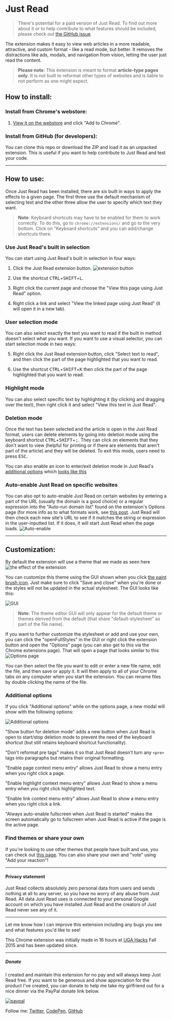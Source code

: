 Just Read
=========

> There's potential for a paid version of Just Read. To find out more about it or to help contribute to what features should be included, please check out [the GitHub issue](https://github.com/ZachSaucier/Just-Read/issues/20).

 The extension makes it easy to view web articles in a more readable, attractive, and custom format - like a read mode, but better. It removes the distractions like ads, modals, and navigation from vision, letting the user just read the content.


> **Please note**: This extension is meant to format **article-type pages only**. It is not built to reformat other types of websites and is liable to not perform as one might expect. 

## How to install:

### Install from Chrome's webstore:
1. [View it on the webstore](https://chrome.google.com/webstore/detail/just-read/dgmanlpmmkibanfdgjocnabmcaclkmod) and click "Add to Chrome".

<!-- ### Install from Firefox's webstore:
1. [View it on the webstore](https://addons.mozilla.org/en-US/firefox/addon/just-read-ext/) and click "Add to Firefox". -->

### Install from GitHub (for developers):

You can clone this repo or download the ZIP and load it as an unpacked extension. This is useful if you want to help contribute to Just Read and test your code. 

___

## How to use: 

Once Just Read has been installed, there are six built in ways to apply the effects to a given page. The first three use the default mechanism of selecting text and the other three allow the user to specify which text they want.

> **Note**: Keyboard shortcuts may have to be enabled for them to work correctly. To do this, go to `chrome://extensions/` and go to the very bottom. Click on "Keyboard shortcuts" and you can add/change shortcuts there.

### Use Just Read's built in selection

You can start using Just Read's built in selection in four ways:

1. Click the Just Read extension button. 
![extension button](http://i.imgur.com/aCOIuVV.png)

2. Use the shortcut <kbd>CTRL</kbd>+<kbd>SHIFT</kbd>+<kbd>L</kbd>.

3. Right click the current page and choose the "View this page using Just Read" option.

4. Right click a link and select "View the linked page using Just Read" (it will open it in a new tab).

### User selection mode

You can also select exactly the text you want to read if the built in method doesn't select what you want. If you want to use a visual selector, you can start selection mode in two ways:

5. Right click the Just Read extension button, click "Select text to read", and then click the part of the page highlighted that you want to read.

6. Use the shortcut <kbd>CTRL</kbd>+<kbd>SHIFT</kbd>+<kbd>K</kbd> then click the part of the page highlighted that you want to read.

### Highlight mode

You can also select specific text by highlighting it (by clicking and dragging over the text), then right click it and select "View this text in Just Read".

### Deletion mode

Once the text has been selected and the article is open in the Just Read format, users can delete elements by going into deletion mode using the keyboard shortcut <kbd>CTRL</kbd>+<kbd>SHIFT</kbd>+<kbd>;</kbd>. They can click on elements that they don't want to view (helpful for printing or if there are elements that aren't part of the article) and they will be deleted. To exit this mode, users need to press <kbd>ESC</kbd>. 

You can also enable an icon to enter/exit deletion mode in Just Read's [additional options](https://github.com/ZachSaucier/Just-Read#additional-options) which [looks like this](http://i.imgur.com/87Z8QXX.png)

### Auto-enable Just Read on specific websites

You can also opt to auto-enable Just Read on certain websites by entering a part of the URL (usually the domain is a good choice) or a regular expression into the "Auto-run domain list" found on the extension's Options page (for more info as to what formats work, see [this post](https://github.com/ZachSaucier/Just-Read/issues/15#issuecomment-262255204). Just Read will then check each new site's URL to see if it matches the string or expression in the user-inputted list. If it does, it will start Just Read when the page loads.
![Auto-enable](http://i.imgur.com/CVfW4Zc.png)

___

## Customization:

By default the extension will use a theme that we made as seen here 
![the effect of the extension](http://i.imgur.com/gNEpBfG.png)

You can customize this theme using the GUI shown when you click [the paint brush icon](http://i.imgur.com/XW03mZW.png). Just make sure to click "Save and close" when you're done or the styles will not be updated in the actual stylesheet. The GUI looks like this:

![GUI](http://i.imgur.com/0AJXOFp.png)

> **Note**: The theme editor GUI will only appear for the default theme or themes derived from the default (that share "default-stylesheet" as part of the file name).

If you want to further customize the stylesheet or add and use your own, you can click the "openFullStyles" in the GUI or right click the extension button and open the "Options" page (you can also get to this via the Chrome extensions page). That will open a page that looks similar to this 
![Options page](http://i.imgur.com/xXoUpEr.png)

You can then select the file you want to edit or enter a new file name, edit the file, and then save or apply it. It will then apply to all of your Chrome tabs on any computer when you start the extension. You can rename files by double clicking the name of the file.

### Additional options

If you click "Additional options" while on the options page, a new modal will show with the following options:

![Additional options](http://i.imgur.com/C9Fg7hI.png)

"Show button for deletion mode" adds a new button when Just Read is open to start/stop deletion mode to prevent the need of the keyboard shortcut (but still retains keyboard shortcut functionality).

"Don't reformat pre tags" makes it so that Just Read doesn't turn any `<pre>` tags into paragraphs but retains their original formatting.

"Enable page context menu entry" allows Just Read to show a menu entry when you right click a page.

"Enable highlight context menu entry" allows Just Read to show a menu entry when you right click highlighted text.

"Enable link context menu entry" allows Just Read to show a menu entry when you right click a link.

"Always auto-enable fullscreen when Just Read is started" makes the screen automatically go to fullscreen when Just Read is active if the page is the active page. 

### Find themes or share your own

If you're looking to use other themes that people have built and use, you can check out [this page](https://github.com/ZachSaucier/Just-Read/issues/4). You can also share your own and "vote" using "Add your reaction"!

___

#### Privacy statement

Just Read collects absolutely zero personal data from users and sends nothing at all to any server, so you have no worry of any abuse from Just Read. All data Just Read uses is connected to your personal Google account on which you have installed Just Read and the creators of Just Read never see any of it. 

___

Let me know how I can improve this extension including any bugs you see and what features you'd like to see!

This Chrome extension was initially made in 16 hours at [UGA Hacks](http://ugahacks.herokuapp.com/) Fall 2015 and has been updated since.

___

##### Donate

I created and maintain this extension for no pay and will always keep Just Read free. If you want to be generous and show appreciation for the product I've created, you can donate to help me take my girlfriend out for a nice dinner via the PayPal donate link below.

[![paypal](https://www.paypalobjects.com/en_US/i/btn/btn_donate_LG.gif)](https://www.paypal.com/cgi-bin/webscr?cmd=_donations&business=Y3GG9ANMQ9JML&lc=US&item_name=Zach%20Saucier&currency_code=USD&bn=PP%2dDonationsBF%3abtn_donate_LG%2egif%3aNonHosted)


Follow me: [Twitter](http://www.twitter.com/ZachSaucier), [CodePen](http://codepen.io/Zeaklous), [GitHub](https://github.com/ZachSaucier)
